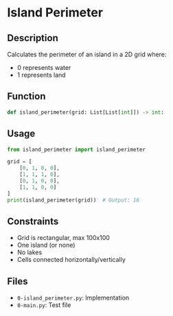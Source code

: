 # Island Perimeter

## Description

Calculates the perimeter of an island in a 2D grid where:
- 0 represents water
- 1 represents land

## Function

```python
def island_perimeter(grid: List[List[int]]) -> int:
```

## Usage

```python
from island_perimeter import island_perimeter

grid = [
    [0, 1, 0, 0],
    [1, 1, 1, 0],
    [0, 1, 0, 0],
    [1, 1, 0, 0]
]
print(island_perimeter(grid))  # Output: 16
```

## Constraints

- Grid is rectangular, max 100x100
- One island (or none)
- No lakes
- Cells connected horizontally/vertically

## Files

- `0-island_perimeter.py`: Implementation
- `0-main.py`: Test file

